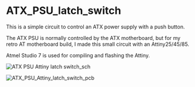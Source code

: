 # ATX_PSU_latch_switch
This is a simple circuit to control an ATX power supply with a push button.

The ATX PSU is normally controlled by the ATX motherboard, but for my
retro AT motherboard build, I made this small circuit with an Attiny25/45/85.

Atmel Studio 7 is used for compiling and flashing the Attiny.

![ATX PSU Attiny latch switch_sch](https://github.com/user-attachments/assets/35e23b4a-6734-4873-8d9d-08fc3bd76698)

![ATX_PSU_Attiny_latch_switch_pcb](https://github.com/user-attachments/assets/8d0eddd1-d210-48cc-850e-0380f82a01d0)

